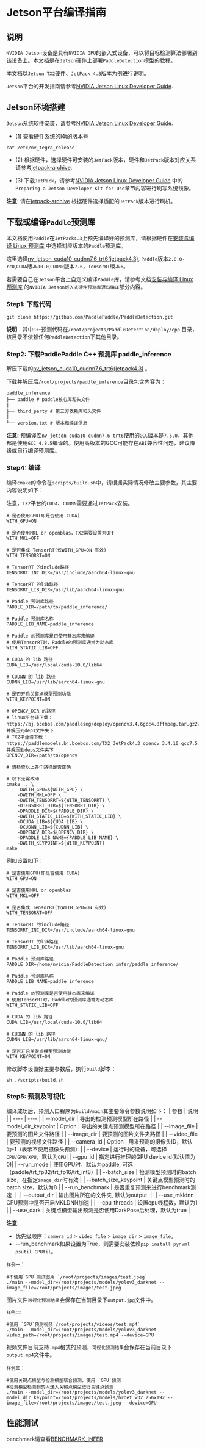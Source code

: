# Jetson平台编译指南

## 说明
`NVIDIA Jetson`设备是具有`NVIDIA GPU`的嵌入式设备，可以将目标检测算法部署到该设备上。本文档是在`Jetson`硬件上部署`PaddleDetection`模型的教程。

本文档以`Jetson TX2`硬件、`JetPack 4.3`版本为例进行说明。

`Jetson`平台的开发指南请参考[NVIDIA Jetson Linux Developer Guide](https://docs.nvidia.com/jetson/l4t/index.html).

## Jetson环境搭建
`Jetson`系统软件安装，请参考[NVIDIA Jetson Linux Developer Guide](https://docs.nvidia.com/jetson/l4t/index.html).

* (1) 查看硬件系统的l4t的版本号
```
cat /etc/nv_tegra_release
```
* (2) 根据硬件，选择硬件可安装的`JetPack`版本，硬件和`JetPack`版本对应关系请参考[jetpack-archive](https://developer.nvidia.com/embedded/jetpack-archive).

* (3) 下载`JetPack`，请参考[NVIDIA Jetson Linux Developer Guide](https://docs.nvidia.com/jetson/l4t/index.html) 中的`Preparing a Jetson Developer Kit for Use`章节内容进行刷写系统镜像。

**注意**: 请在[jetpack-archive](https://developer.nvidia.com/embedded/jetpack-archive) 根据硬件选择适配的`JetPack`版本进行刷机。

## 下载或编译`Paddle`预测库
本文档使用`Paddle`在`JetPack4.3`上预先编译好的预测库，请根据硬件在[安装与编译 Linux 预测库](https://www.paddlepaddle.org.cn/documentation/docs/zh/guides/05_inference_deployment/inference/build_and_install_lib_cn.html) 中选择对应版本的`Paddle`预测库。

这里选择[nv_jetson_cuda10_cudnn7.6_trt6(jetpack4.3)](https://paddle-inference-lib.bj.bcebos.com/2.0.0-nv-jetson-jetpack4.3-all/paddle_inference.tgz), `Paddle`版本`2.0.0-rc0`,`CUDA`版本`10.0`,`CUDNN`版本`7.6`，`TensorRT`版本`6`。

若需要自己在`Jetson`平台上自定义编译`Paddle`库，请参考文档[安装与编译 Linux 预测库](https://www.paddlepaddle.org.cn/documentation/docs/zh/advanced_guide/inference_deployment/inference/build_and_install_lib_cn.html) 的`NVIDIA Jetson嵌入式硬件预测库源码编译`部分内容。

### Step1: 下载代码

 `git clone https://github.com/PaddlePaddle/PaddleDetection.git`

**说明**：其中`C++`预测代码在`/root/projects/PaddleDetection/deploy/cpp` 目录，该目录不依赖任何`PaddleDetection`下其他目录。


### Step2: 下载PaddlePaddle C++ 预测库 paddle_inference

解压下载的[nv_jetson_cuda10_cudnn7.6_trt6(jetpack4.3)](https://paddle-inference-lib.bj.bcebos.com/2.0.1-nv-jetson-jetpack4.3-all/paddle_inference.tgz) 。

下载并解压后`/root/projects/paddle_inference`目录包含内容为：
```
paddle_inference
├── paddle # paddle核心库和头文件
|
├── third_party # 第三方依赖库和头文件
|
└── version.txt # 版本和编译信息
```

**注意:** 预编译库`nv-jetson-cuda10-cudnn7.6-trt6`使用的`GCC`版本是`7.5.0`，其他都是使用`GCC 4.8.5`编译的。使用高版本的GCC可能存在`ABI`兼容性问题，建议降级或[自行编译预测库](https://www.paddlepaddle.org.cn/documentation/docs/zh/advanced_guide/inference_deployment/inference/build_and_install_lib_cn.html)。


### Step4: 编译

编译`cmake`的命令在`scripts/build.sh`中，请根据实际情况修改主要参数，其主要内容说明如下：

注意，`TX2`平台的`CUDA`、`CUDNN`需要通过`JetPack`安装。

```
# 是否使用GPU(即是否使用 CUDA)
WITH_GPU=ON

# 是否使用MKL or openblas，TX2需要设置为OFF
WITH_MKL=OFF

# 是否集成 TensorRT(仅WITH_GPU=ON 有效)
WITH_TENSORRT=ON

# TensorRT 的include路径
TENSORRT_INC_DIR=/usr/include/aarch64-linux-gnu

# TensorRT 的lib路径
TENSORRT_LIB_DIR=/usr/lib/aarch64-linux-gnu

# Paddle 预测库路径
PADDLE_DIR=/path/to/paddle_inference/

# Paddle 预测库名称
PADDLE_LIB_NAME=paddle_inference

# Paddle 的预测库是否使用静态库来编译
# 使用TensorRT时，Paddle的预测库通常为动态库
WITH_STATIC_LIB=OFF

# CUDA 的 lib 路径
CUDA_LIB=/usr/local/cuda-10.0/lib64

# CUDNN 的 lib 路径
CUDNN_LIB=/usr/lib/aarch64-linux-gnu

# 是否开启关键点模型预测功能
WITH_KEYPOINT=ON

# OPENCV_DIR 的路径
# linux平台请下载：https://bj.bcebos.com/paddleseg/deploy/opencv3.4.6gcc4.8ffmpeg.tar.gz2，并解压到deps文件夹下
# TX2平台请下载：https://paddlemodels.bj.bcebos.com/TX2_JetPack4.3_opencv_3.4.10_gcc7.5.0.zip，并解压到deps文件夹下
OPENCV_DIR=/path/to/opencv

# 请检查以上各个路径是否正确

# 以下无需改动
cmake .. \
    -DWITH_GPU=${WITH_GPU} \
    -DWITH_MKL=OFF \
    -DWITH_TENSORRT=${WITH_TENSORRT} \
    -DTENSORRT_DIR=${TENSORRT_DIR} \
    -DPADDLE_DIR=${PADDLE_DIR} \
    -DWITH_STATIC_LIB=${WITH_STATIC_LIB} \
    -DCUDA_LIB=${CUDA_LIB} \
    -DCUDNN_LIB=${CUDNN_LIB} \
    -DOPENCV_DIR=${OPENCV_DIR} \
    -DPADDLE_LIB_NAME={PADDLE_LIB_NAME} \
    -DWITH_KEYPOINT=${WITH_KEYPOINT}
make
```

例如设置如下：
```
# 是否使用GPU(即是否使用 CUDA)
WITH_GPU=ON

# 是否使用MKL or openblas
WITH_MKL=OFF

# 是否集成 TensorRT(仅WITH_GPU=ON 有效)
WITH_TENSORRT=OFF

# TensorRT 的include路径
TENSORRT_INC_DIR=/usr/include/aarch64-linux-gnu

# TensorRT 的lib路径
TENSORRT_LIB_DIR=/usr/lib/aarch64-linux-gnu

# Paddle 预测库路径
PADDLE_DIR=/home/nvidia/PaddleDetection_infer/paddle_inference/

# Paddle 预测库名称
PADDLE_LIB_NAME=paddle_inference

# Paddle 的预测库是否使用静态库来编译
# 使用TensorRT时，Paddle的预测库通常为动态库
WITH_STATIC_LIB=OFF

# CUDA 的 lib 路径
CUDA_LIB=/usr/local/cuda-10.0/lib64

# CUDNN 的 lib 路径
CUDNN_LIB=/usr/lib/aarch64-linux-gnu/

# 是否开启关键点模型预测功能
WITH_KEYPOINT=ON
```

修改脚本设置好主要参数后，执行`build`脚本：
 ```shell
 sh ./scripts/build.sh
 ```

### Step5: 预测及可视化
编译成功后，预测入口程序为`build/main`其主要命令参数说明如下：
|  参数   | 说明  |
|  ----  | ----  |
| --model_dir  | 导出的检测预测模型所在路径 |
| --model_dir_keypoint  | Option | 导出的关键点预测模型所在路径 |
| --image_file  | 要预测的图片文件路径 |
| --image_dir  |  要预测的图片文件夹路径   |
| --video_file  | 要预测的视频文件路径 |
| --camera_id | Option | 用来预测的摄像头ID，默认为-1（表示不使用摄像头预测）|
| --device  | 运行时的设备，可选择`CPU/GPU/XPU`，默认为`CPU`|
| --gpu_id  |  指定进行推理的GPU device id(默认值为0)|
| --run_mode | 使用GPU时，默认为paddle, 可选（paddle/trt_fp32/trt_fp16/trt_int8）|
| --batch_size  | 检测模型预测时的batch size，在指定`image_dir`时有效 |
| --batch_size_keypoint  | 关键点模型预测时的batch size，默认为8 |
| --run_benchmark | 是否重复预测来进行benchmark测速 ｜
| --output_dir | 输出图片所在的文件夹, 默认为output ｜
| --use_mkldnn | CPU预测中是否开启MKLDNN加速 |
| --cpu_threads | 设置cpu线程数，默认为1 |
| --use_dark | 关键点模型输出预测是否使用DarkPose后处理，默认为true |

**注意**:
- 优先级顺序：`camera_id` > `video_file` > `image_dir` > `image_file`。
- --run_benchmark如果设置为True，则需要安装依赖`pip install pynvml psutil GPUtil`。


`样例一`：
```shell
#不使用`GPU`测试图片 `/root/projects/images/test.jpeg`  
./main --model_dir=/root/projects/models/yolov3_darknet --image_file=/root/projects/images/test.jpeg
```

图片文件`可视化预测结果`会保存在当前目录下`output.jpg`文件中。


`样例二`:
```shell
#使用 `GPU`预测视频`/root/projects/videos/test.mp4`
./main --model_dir=/root/projects/models/yolov3_darknet --video_path=/root/projects/images/test.mp4 --device=GPU
```
视频文件目前支持`.mp4`格式的预测，`可视化预测结果`会保存在当前目录下`output.mp4`文件中。

`样例三`：
```shell
#使用关键点模型与检测模型联合预测，使用 `GPU`预测  
#检测模型检测到的人送入关键点模型进行关键点预测
./main --model_dir=/root/projects/models/yolov3_darknet --model_dir_keypoint=/root/projects/models/hrnet_w32_256x192 --image_file=/root/projects/images/test.jpeg --device=GPU
```

## 性能测试
benchmark请查看[BENCHMARK_INFER](../../BENCHMARK_INFER.md)
